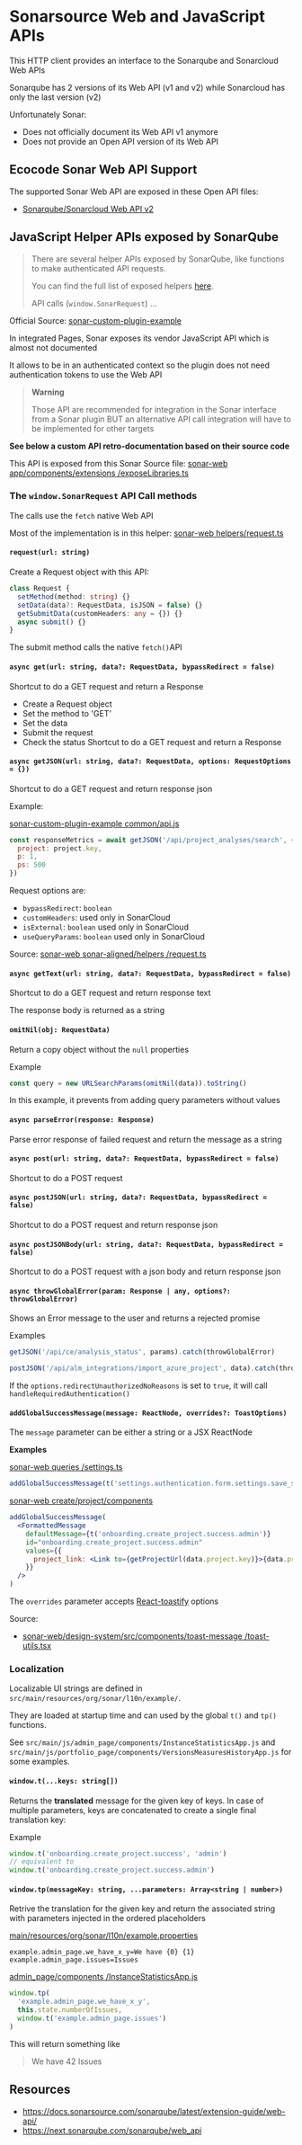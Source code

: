 # Sonarsource Web and JavaScript APIs

This HTTP client provides an interface to the Sonarqube and Sonarcloud Web APIs

Sonarqube has 2 versions of its Web API (v1 and v2) while Sonarcloud has only the last version (v2)

Unfortunately Sonar:

- Does not officially document its Web API v1 anymore
- Does not provide an Open API version of its Web API

## Ecocode Sonar Web API Support

The supported Sonar Web API are exposed in these Open API files:

- [Sonarqube/Sonarcloud Web API v2](./sonar.openapi.yml)

## JavaScript Helper APIs exposed by SonarQube

> There are several helper APIs exposed by SonarQube, like functions to make authenticated API requests.
>
> You can find the full list of exposed helpers [here](https://github.com/SonarSource/sonarqube/blob/master/server/sonar-web/src/main/js/app/components/extensions/exposeLibraries.ts).
>
> API calls (`window.SonarRequest`) ...

Official Source: [sonar-custom-plugin-example](https://github.com/SonarSource/sonar-custom-plugin-example?tab=readme-ov-file#how-to-use-these-files)

In integrated Pages, Sonar exposes its vendor JavaScript API which is almost not documented

It allows to be in an authenticated context so the plugin does not need authentication tokens to use the Web API

> **Warning**
>
> Those API are recommended for integration in the Sonar interface from a Sonar plugin BUT an alternative API call integration will have to be implemented for other targets

**See below a custom API retro-documentation based on their source code**

This API is exposed from this Sonar Source file: [sonar-web app/components/extensions
/exposeLibraries.ts
](https://github.com/SonarSource/sonarqube/blob/master/server/sonar-web/src/main/js/app/components/extensions/exposeLibraries.ts)

### The `window.SonarRequest` API Call methods

The calls use the `fetch` native Web API

Most of the implementation is in this helper: [sonar-web helpers/request.ts](https://github.com/SonarSource/sonarqube/blob/master/server/sonar-web/src/main/js/helpers/request.ts)

#### `request(url: string)`

Create a Request object with this API:

```ts
class Request {
  setMethod(method: string) {}
  setData(data?: RequestData, isJSON = false) {}
  getSubmitData(customHeaders: any = {}) {}
  async submit() {}
}
```

The submit method calls the native `fetch()`API

#### `async get(url: string, data?: RequestData, bypassRedirect = false)`

Shortcut to do a GET request and return a Response

- Create a Request object
- Set the method to 'GET'
- Set the data
- Submit the request
- Check the status
  Shortcut to do a GET request and return a Response

#### `async getJSON(url: string, data?: RequestData, options: RequestOptions = {})`

Shortcut to do a GET request and return response json

Example:

[sonar-custom-plugin-example common/api.js](https://github.com/SonarSource/sonar-custom-plugin-example/blob/10.x/src/main/js/common/api.js)

```js
const responseMetrics = await getJSON('/api/project_analyses/search', {
  project: project.key,
  p: 1,
  ps: 500
})
```

Request options are:

- `bypassRedirect`: `boolean`
- `customHeaders`: used only in SonarCloud
- `isExternal`: `boolean` used only in SonarCloud
- `useQueryParams`: `boolean` used only in SonarCloud

Source: [sonar-web sonar-aligned/helpers
/request.ts](https://github.com/SonarSource/sonarqube/blob/37e0ed33d0d419ec8f366490f64a427e24827886/server/sonar-web/src/main/js/sonar-aligned/helpers/request.ts#L38)

#### `async getText(url: string, data?: RequestData, bypassRedirect = false)`

Shortcut to do a GET request and return response text

The response body is returned as a string

#### `omitNil(obj: RequestData)`

Return a copy object without the `null` properties

Example

```js
const query = new URLSearchParams(omitNil(data)).toString()
```

In this example, it prevents from adding query parameters without values

#### `async parseError(response: Response)`

Parse error response of failed request and return the message as a string

#### `async post(url: string, data?: RequestData, bypassRedirect = false)`

Shortcut to do a POST request

#### `async postJSON(url: string, data?: RequestData, bypassRedirect = false)`

Shortcut to do a POST request and return response json

#### `async postJSONBody(url: string, data?: RequestData, bypassRedirect = false)`

Shortcut to do a POST request with a json body and return response json

#### `async throwGlobalError(param: Response | any, options?: throwGlobalError)`

Shows an Error message to the user and returns a rejected promise

Examples

```js
getJSON('/api/ce/analysis_status', params).catch(throwGlobalError)
```

```js
postJSON('/api/alm_integrations/import_azure_project', data).catch(throwGlobalError)
```

If the `options.redirectUnauthorizedNoReasons` is set to `true`, it will call `handleRequiredAuthentication()`

#### `addGlobalSuccessMessage(message: ReactNode, overrides?: ToastOptions)`

The `message` parameter can be either a string or a JSX ReactNode

**Examples**

[sonar-web queries
/settings.ts](https://github.com/SonarSource/sonarqube/blob/37e0ed33d0d419ec8f366490f64a427e24827886/server/sonar-web/src/main/js/queries/settings.ts#L92)

```js
addGlobalSuccessMessage(t('settings.authentication.form.settings.save_success'))
```

[sonar-web create/project/components](https://github.com/SonarSource/sonarqube/blob/37e0ed33d0d419ec8f366490f64a427e24827886/server/sonar-web/src/main/js/apps/create/project/components/NewCodeDefinitionSelection.tsx#L30)

```jsx
addGlobalSuccessMessage(
  <FormattedMessage
    defaultMessage={t('onboarding.create_project.success.admin')}
    id="onboarding.create_project.success.admin"
    values={{
      project_link: <Link to={getProjectUrl(data.project.key)}>{data.project.name}</Link>
    }}
  />
)
```

The `overrides` parameter accepts [React-toastify](https://fkhadra.github.io/react-toastify/introduction/) options

Source:

- [sonar-web/design-system/src/components/toast-message
  /toast-utils.tsx](https://github.com/SonarSource/sonarqube/blob/master/server/sonar-web/design-system/src/components/toast-message/toast-utils.tsx#L38)

### Localization

Localizable UI strings are defined in `src/main/resources/org/sonar/l10n/example/`.

They are loaded at startup time and can used by the global `t()` and `tp()` functions.

See `src/main/js/admin_page/components/InstanceStatisticsApp.js` and `src/main/js/portfolio_page/components/VersionsMeasuresHistoryApp.js` for some examples.

#### `window.t(...keys: string[])`

Returns the **translated** message for the given key of keys. In case of multiple parameters, keys are concatenated to create a single final translation key:

Example

```js
window.t('onboarding.create_project.success', 'admin')
// equivalent to
window.t('onboarding.create_project.success.admin')
```

#### `window.tp(messageKey: string, ...parameters: Array<string | number>)`

Retrive the translation for the given key and return the associated string with parameters injected in the ordered placeholders

[main/resources/org/sonar/l10n/example.properties](https://github.com/SonarSource/sonar-custom-plugin-example/blob/10.x/src/main/resources/org/sonar/l10n/example.properties#L14C1-L15C1)

```
example.admin_page.we_have_x_y=We have {0} {1}
example.admin_page.issues=Issues
```

[admin_page/components
/InstanceStatisticsApp.js](https://github.com/SonarSource/sonar-custom-plugin-example/blob/4efde8954e0820331729f481908a681b3ffbeb4c/src/main/js/admin_page/components/InstanceStatisticsApp.js#L78)

```js
window.tp(
  'example.admin_page.we_have_x_y',
  this.state.numberOfIssues,
  window.t('example.admin_page.issues')
)
```

This will return something like

> We have 42 Issues

## Resources

- https://docs.sonarsource.com/sonarqube/latest/extension-guide/web-api/
- https://next.sonarqube.com/sonarqube/web_api
